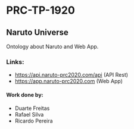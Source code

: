 # PRC-TP-1920

## Naruto Universe
Ontology about Naruto and Web App.

### Links:
- https://api.naruto-prc2020.com/api (API Rest)
- https://app.naruto-prc2020.com (Web App)

#### Work done by:
- Duarte Freitas
- Rafael Silva
- Ricardo Pereira